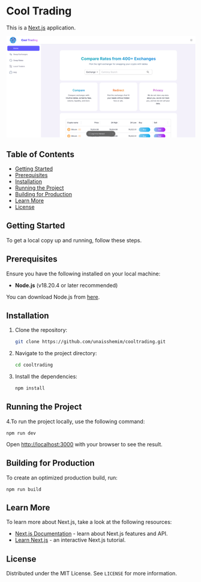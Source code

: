 

# Cool Trading

This is a [Next.js](https://nextjs.org/) application.

![Cool Trading Logo](./home.png)

## Table of Contents

- [Getting Started](#getting-started)
- [Prerequisites](#prerequisites)
- [Installation](#installation)
- [Running the Project](#running-the-project)
- [Building for Production](#building-for-production)
- [Learn More](#learn-more)
- [License](#license)

## Getting Started

To get a local copy up and running, follow these steps.

## Prerequisites

Ensure you have the following installed on your local machine:

- **Node.js** (v18.20.4 or later recommended)


You can download Node.js from [here](https://nodejs.org/en/download/).

## Installation

1. Clone the repository:

    ```bash
    git clone https://github.com/unaisshemim/cooltrading.git
    ```

2. Navigate to the project directory:

    ```bash
    cd cooltrading
    ```

3. Install the dependencies:

    ```bash
    npm install

    ```

## Running the Project

4.To run the project locally, use the following command:

   
    
    npm run dev

    
 
 

Open [http://localhost:3000](http://localhost:3000) with your browser to see the result.

## Building for Production

To create an optimized production build, run:

    
    npm run build
   


## Learn More

To learn more about Next.js, take a look at the following resources:

- [Next.js Documentation](https://nextjs.org/docs) - learn about Next.js features and API.
- [Learn Next.js](https://nextjs.org/learn) - an interactive Next.js tutorial.

## License

Distributed under the MIT License. See `LICENSE` for more information.

